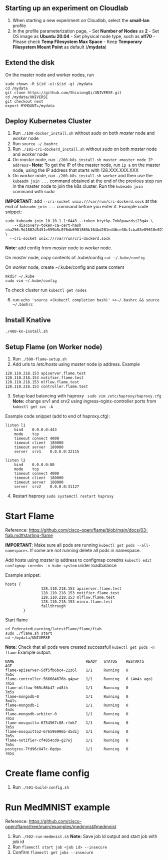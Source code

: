 ## Starting up an experiment on Cloudlab
1. When starting a new experiment on Cloudlab, select the **small-lan** profile
2. In the profile parameterization page, 
        - Set **Number of Nodes** as **2**
        - Set OS image as **Ubuntu 20.04**
        - Set physical node type, such as **xl170**
        - Please check **Temp Filesystem Max Space**
        - Keep **Temporary Filesystem Mount Point** as default (**/mydata**)

## Extend the disk
On the master node and worker nodes, run
```
sudo chown -R $(id -u):$(id -g) /mydata
cd /mydata
git clone https://github.com/ShixiongQi/UNIVERSE.git
cd /mydata/UNIVERSE
git checkout next
export MYMOUNT=/mydata
```

## Deploy Kubernetes Cluster
1. Run `./100-docker_install.sh` without *sudo* on both *master* node and *worker* node
2. Run `source ~/.bashrc`
3. Run `./101-cri-dockerd_install.sh` without *sudo* on both *master* node and *worker* node
4. On *master* node, run `./200-k8s_install.sh master <master node IP address>`
**Note:** To get the IP of the master node, run `ip a` on the master node, using the IP address that starts with 128.XXX.XXX.XXX
5. On *worker* node, run `./200-k8s_install.sh worker` and then use the `kubeadm join ...` command obtained at the end of the previous step run in the master node to join the k8s cluster. Run the `kubeadm join` command with *sudo*

**IMPORTANT**: add `--cri-socket unix:///var/run/cri-dockerd.sock` at the end of `kubeadm join ...` command before you enter it. Example code snippet:
```
sudo kubeadm join 10.10.1.1:6443 --token btytkp.7nh8pawcdsi23g4x \
	--discovery-token-ca-cert-hash sha256:9d1802d5451e559b5c076db6901865b164bd201ed46ce38c1cba03e89618e027 \
  --cri-socket unix:///var/run/cri-dockerd.sock
```
**Note:** add config from *master* node to *worker* node.

On *master* node, copy contents of .kube/config `cat ~/.kube/config`

On *worker* node, create ~/.kube/config and paste content 
```
mkdir ~/.kube
sudo vim ~/.kube/config
```
To check cluster run `kubectl get nodes`

6. run `echo 'source <(kubectl completion bash)' >>~/.bashrc && source ~/.bashrc`

## Install Knative
```
./400-kn-install.sh
```

## Setup Flame (on Worker node)
1. Run `./500-flame-setup.sh`
2. Add urls to /etc/hosts using *master* node ip address.
Example
```
128.110.218.153	apiserver.flame.test
128.110.218.153	notifier.flame.test
128.110.218.153	mlflow.flame.test
128.110.218.153	controller.flame.test
```
3. Setup load balancing with haproxy ` sudo vim /etc/haproxy/haproxy.cfg`
**Note:** change srv1 and srv2 using ingress-nginx-controller ports from `kubectl get svc -A` 

Example code snippet (add to end of haproxy.cfg):
```
listen l1
	bind	0.0.0.0:443
	mode	tcp
	timeout	connect	4000
	timeout	client	180000
	timeout	server	180000
	server	srv1	0.0.0.0:32115

listen l2
	bind	0.0.0.0:80
	mode	tcp
	timeout	connect	4000
	timeout	client	180000
	timeout	server	180000
	server	srv2	0.0.0.0:31127
```
4. Restart haproxy `sudo systemctl restart haproxy`

# Start Flame
Reference: https://github.com/cisco-open/flame/blob/main/docs/03-fiab.md#starting-flame 

**IMPORTANT**: Make sure all pods are running `kubectl get pods --all-namespaces`. If some are not running delete all pods in namespace.

Add hosts using *master* ip address to configmap coredns `kubectl edit configmap coredns -n kube-system` under loadbalance

Example snippet:
```
hosts {
                128.110.218.153 apiserver.flame.test
                128.110.218.153 notifier.flame.test
                128.110.218.153 mlflow.flame.test
                128.110.218.153 minio.flame.test
                fallthrough
        }
```

Start flame
```
cd FederatedLearning/latestFlame/flame/fiab
sudo ./flame.sh start
cd ~/mydata/UNIVERSE
```
**Note:** Check that all pods were created successfull `kubectl get pods -n flame`
Example output:
```
NAME                                READY   STATUS    RESTARTS       AGE
flame-apiserver-5df5fb6bc4-22z6l    1/1     Running   0              7m5s
flame-controller-566684676b-g4pwr   1/1     Running   6 (4m4s ago)   7m5s
flame-mlflow-965c86b47-vd8th        1/1     Running   0              7m5s
flame-mongodb-0                     1/1     Running   0              3m41s
flame-mongodb-1                     1/1     Running   0              4m3s
flame-mongodb-arbiter-0             1/1     Running   0              7m5s
flame-mosquitto-6754567c88-rfmk7    1/1     Running   0              7m5s
flame-mosquitto2-676596996b-d5dzj   1/1     Running   0              7m5s
flame-notifier-cf4854cd9-g27wj      1/1     Running   0              7m5s
postgres-7fd96c847c-6qdpv           1/1     Running   0              7m5s
```
# Create flame config
1. Run `./501-build-config.sh`
# Run MedMNIST example
Reference: https://github.com/cisco-open/flame/tree/main/examples/medmnist#medmnist
1. Run `./502-run-medmnist.sh`
**Note:** Save job id output and start job with job id
2. Run `flamectl start job <job id> --insecure`
3. Confirm `flamectl get jobs --insecure` 
